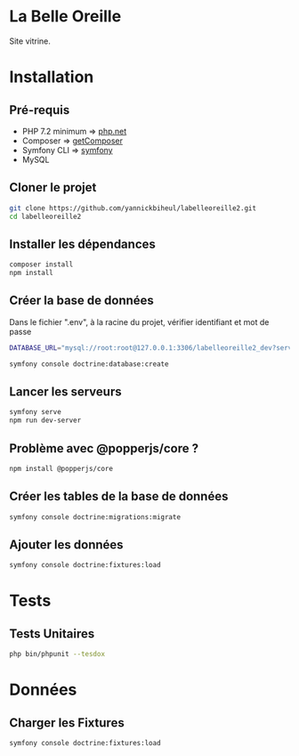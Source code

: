 # La Belle Oreille
Site vitrine.

# Installation
## Pré-requis
* PHP 7.2 minimum => [php.net](https://www.php.net/downloads)
* Composer => [getComposer](https://getcomposer.org/download/)
* Symfony CLI => [symfony](https://symfony.com/download)
* MySQL

## Cloner le projet
```bash
git clone https://github.com/yannickbiheul/labelleoreille2.git
cd labelleoreille2
```
## Installer les dépendances
```bash
composer install
npm install
```
## Créer la base de données
Dans le fichier ".env", à la racine du projet, vérifier identifiant et mot de passe
```bash
DATABASE_URL="mysql://root:root@127.0.0.1:3306/labelleoreille2_dev?serverVersion=5.7"
```
```bash
symfony console doctrine:database:create
```
## Lancer les serveurs
```bash
symfony serve
npm run dev-server
```
## Problème avec @popperjs/core ?
```bash
npm install @popperjs/core
```
## Créer les tables de la base de données
```bash
symfony console doctrine:migrations:migrate
```
## Ajouter les données
```bash
symfony console doctrine:fixtures:load
```

# Tests
## Tests Unitaires
```bash
php bin/phpunit --tesdox
```

# Données
## Charger les Fixtures
```bash
symfony console doctrine:fixtures:load
```
